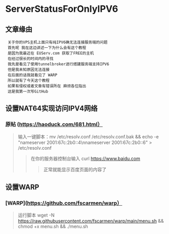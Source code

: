 # ServerStatusForOnlyIPV6
## 文章缘由
     关于你的VPS主机上面只有纯IPV6确无法连接服务端的问题
     首先呢 我在这边讲述一下为什么会有这个教程
     是因为我最近在 EUServ.com 获取了FREE的主机
     在经过很长的时间内的寻找
     我先是看见了使用tunnelbroker进行搭建服务端支持IPV6
     但是我未知原因无法连接
     在后面的话我就看见了 WARP
     所以就有了今天这个教程
     如果有侵权或者文章有错误所在 麻烦各位指出
     这是我第一次写GitHub
## 设置NAT64实现访问IPV4网络
### 原帖 (https://haoduck.com/681.html）
>输入一键脚本：mv /etc/resolv.conf /etc/resolv.conf.bak && echo -e "nameserver 2001:67c:2b0::4\nnameserver 2001:67c:2b0::6" > /etc/resolv.conf
>>在你的服务器控制台输入     curl https://www.baidu.com
>>>正常就能显示百度页面的内容了
## 设置WARP
### [WARP](https://github.com/fscarmen/warp）
>运行脚本 wget -N https://raw.githubusercontent.com/fscarmen/warp/main/menu.sh && chmod +x menu.sh && ./menu.sh
